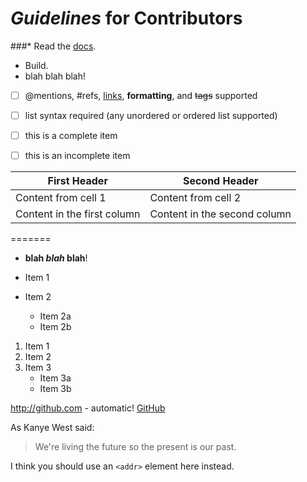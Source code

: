 # *Guidelines* for Contributors

###* Read the [docs](https://guides.github.com/features/mastering-markdown/).
* Build.
* blah blah blah!

- [ ] @mentions, #refs, [links](), **formatting**, and <del>tags</del> supported
- [ ] list syntax required (any unordered or ordered list supported)
- [ ] this is a complete item
- [ ] this is an incomplete item


First Header | Second Header
------------ | -------------
Content from cell 1 | Content from cell 2
Content in the first column | Content in the second column
=======
* **blah *blah* blah**!

* Item 1
* Item 2
  * Item 2a
  * Item 2b


1. Item 1
2. Item 2
3. Item 3
   * Item 3a
   * Item 3b

http://github.com - automatic!
[GitHub](http://github.com)

As Kanye West said:
> We're living the future so
> the present is our past.

 I think you should use an
`<addr>` element here instead.

